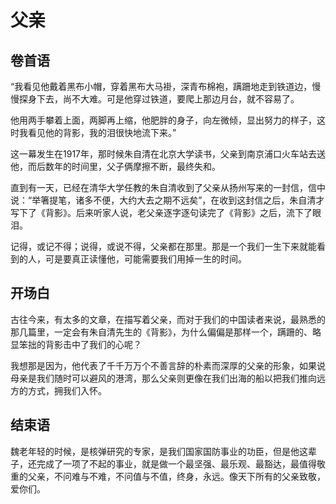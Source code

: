 # 父亲

## 卷首语

“我看见他戴着黑布小帽，穿着黑布大马褂，深青布棉袍，蹒跚地走到铁道边，慢慢探身下去，尚不大难。可是他穿过铁道，要爬上那边月台，就不容易了。

他用两手攀着上面，两脚再上缩，他肥胖的身子，向左微倾，显出努力的样子，这时我看见他的背影，我的泪很快地流下来。”

这一幕发生在1917年，那时候朱自清在北京大学读书，父亲到南京浦口火车站去送他，而后数年的时间里，父子俩摩擦不断，最终失和。

直到有一天，已经在清华大学任教的朱自清收到了父亲从扬州写来的一封信，信中说：“举箸提笔，诸多不便，大约大去之期不远矣”，在收到这封信之后，朱自清才写下了《背影》。后来听家人说，老父亲逐字逐句读完了《背影》之后，流下了眼泪。

记得，或记不得；说得，或说不得，父亲都在那里。那是一个我们一生下来就能看到的人，可是要真正读懂他，可能需要我们用掉一生的时间。

## 开场白

古往今来，有太多的文章，在描写着父亲，而对于我们的中国读者来说，最熟悉的那几篇里，一定会有朱自清先生的《背影》，为什么偏偏是那样一个，蹒跚的、略显笨拙的背影击中了我们的心呢？

我想那是因为，他代表了千千万万个不善言辞的朴素而深厚的父亲的形象，如果说母亲是我们随时可以避风的港湾，那么父亲则更像在我们出海的船以把我们推向远方的方式，拥我们入怀。

## 结束语

魏老年轻的时候，是核弹研究的专家，是我们国家国防事业的功臣，但是他这辈子，还完成了一项了不起的事业，就是做一个最坚强、最乐观、最豁达，最值得敬重的父亲，不问难与不难，不问值与不值，终身，永远。像天下所有的父亲致敬，爱你们。

